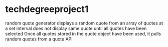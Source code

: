 # techdegreeproject1
random quote generator
displays a random quote from an array of quotes at a set interval
does not display same quote until all quotes have been selected
Once all quotes stored in the quote object have been used, it pulls random quotes from a quote API
